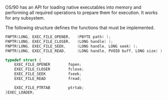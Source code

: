 OS/90 has an API for loading native executables into memory and performing all required operations to prepare them for execution. It works for any subsystem.

The following structure defines the functions that must be implemented.
```c
FNPTR(LONG, EXEC_FILE_OPENER,   (PBYTE path) );
FNPTR(LONG, EXEC_FILE_CLOSER,   (LONG handle) );
FNPTR(LONG, EXEC_FILE_SEEK,     (LONG handle, LONG seek) );
FNPTR(LONG, EXEC_FILE_READ,     (LONG handle, PVOID buff, LONG size) );

typedef struct {
	EXEC_FILE_OPENER        fopen;
	EXEC_FILE_CLOSER        fclose;
	EXEC_FILE_SEEK          fseek;
	EXEC_FILE_READ          fread;

	EXEC_FILE_PTRTAB        ptrtab;
}EXEC_LOADER;
```
